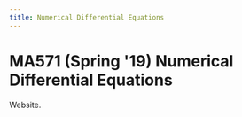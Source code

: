 ```yaml
---
title: Numerical Differential Equations
---
```


# MA571 (Spring '19) Numerical Differential Equations

Website.
